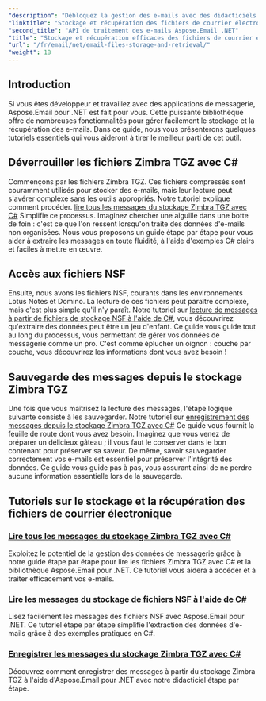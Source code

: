 ```yaml
---
"description": "Débloquez la gestion des e-mails avec des didacticiels détaillés sur Aspose.Email pour .NET, couvrant la gestion des fichiers Zimbra TGZ et NSF en C#."
"linktitle": "Stockage et récupération des fichiers de courrier électronique"
"second_title": "API de traitement des e-mails Aspose.Email .NET"
"title": "Stockage et récupération efficaces des fichiers de courrier électronique avec Aspose.Email"
"url": "/fr/email/net/email-files-storage-and-retrieval/"
"weight": 18
---
```


## Introduction

Si vous êtes développeur et travaillez avec des applications de messagerie, Aspose.Email pour .NET est fait pour vous. Cette puissante bibliothèque offre de nombreuses fonctionnalités pour gérer facilement le stockage et la récupération des e-mails. Dans ce guide, nous vous présenterons quelques tutoriels essentiels qui vous aideront à tirer le meilleur parti de cet outil.

## Déverrouiller les fichiers Zimbra TGZ avec C#
Commençons par les fichiers Zimbra TGZ. Ces fichiers compressés sont couramment utilisés pour stocker des e-mails, mais leur lecture peut s'avérer complexe sans les outils appropriés. Notre tutoriel explique comment procéder. [lire tous les messages du stockage Zimbra TGZ avec C#](./read-all-messages-from-zimbra-tgz-storage/) Simplifie ce processus. Imaginez chercher une aiguille dans une botte de foin : c'est ce que l'on ressent lorsqu'on traite des données d'e-mails non organisées. Nous vous proposons un guide étape par étape pour vous aider à extraire les messages en toute fluidité, à l'aide d'exemples C# clairs et faciles à mettre en œuvre. 

## Accès aux fichiers NSF
Ensuite, nous avons les fichiers NSF, courants dans les environnements Lotus Notes et Domino. La lecture de ces fichiers peut paraître complexe, mais c'est plus simple qu'il n'y paraît. Notre tutoriel sur [lecture de messages à partir de fichiers de stockage NSF à l'aide de C#](./read-messages-from-nsf-files-storage/), vous découvrirez qu'extraire des données peut être un jeu d'enfant. Ce guide vous guide tout au long du processus, vous permettant de gérer vos données de messagerie comme un pro. C'est comme éplucher un oignon : couche par couche, vous découvrirez les informations dont vous avez besoin !

## Sauvegarde des messages depuis le stockage Zimbra TGZ
Une fois que vous maîtrisez la lecture des messages, l'étape logique suivante consiste à les sauvegarder. Notre tutoriel sur [enregistrement des messages depuis le stockage Zimbra TGZ avec C#](./save-messages-from-zimbra-tgz-storage/) Ce guide vous fournit la feuille de route dont vous avez besoin. Imaginez que vous venez de préparer un délicieux gâteau ; il vous faut le conserver dans le bon contenant pour préserver sa saveur. De même, savoir sauvegarder correctement vos e-mails est essentiel pour préserver l'intégrité des données. Ce guide vous guide pas à pas, vous assurant ainsi de ne perdre aucune information essentielle lors de la sauvegarde.

## Tutoriels sur le stockage et la récupération des fichiers de courrier électronique
### [Lire tous les messages du stockage Zimbra TGZ avec C#](./read-all-messages-from-zimbra-tgz-storage/)
Exploitez le potentiel de la gestion des données de messagerie grâce à notre guide étape par étape pour lire les fichiers Zimbra TGZ avec C# et la bibliothèque Aspose.Email pour .NET. Ce tutoriel vous aidera à accéder et à traiter efficacement vos e-mails.
### [Lire les messages du stockage de fichiers NSF à l'aide de C#](./read-messages-from-nsf-files-storage/)
Lisez facilement les messages des fichiers NSF avec Aspose.Email pour .NET. Ce tutoriel étape par étape simplifie l'extraction des données d'e-mails grâce à des exemples pratiques en C#.
### [Enregistrer les messages du stockage Zimbra TGZ avec C#](./save-messages-from-zimbra-tgz-storage/)
Découvrez comment enregistrer des messages à partir du stockage Zimbra TGZ à l'aide d'Aspose.Email pour .NET avec notre didacticiel étape par étape.